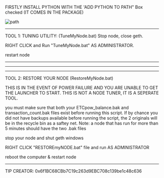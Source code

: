 FIRSTLY INSTALL PYTHON WITH THE 'ADD PYTHON TO PATH" Box checked (IT COMES IN THE PACKAGE)

![path](https://github.com/Phoenix1969/ETCPOW-Tools/assets/18568844/cb4bf589-cd26-4358-95aa-43663f3597f7)
______________________________
TOOL 1: TUNING UTILITY: (TuneMyNode.bat)
Stop node, close geth.

RIGHT CLICK and Run "TuneMyNode.bat" AS ADMINISTRATOR.

restart node

_____________________________________________
_____________________________________________
_____________________________________________

TOOL 2: RESTORE YOUR NODE (RestoreMyNode.bat)

THIS IS IN THE EVENT OF POWER FAILURE AND YOU ARE UNABLE TO GET THE LAUNCHER TO START. THIS IS NOT A NODE TUNER, IT IS A SEPERATE TOOL.

you must make sure that both your ETCpow_balance.bak and transaction_count.bak files exist before running this script. If by chance you did not have backups available before running the script, the 2 originals will be in the recycle bin as a saftey net. Note: a node that has run for more than 5 minutes should have the two .bak files

stop your node and shut geth windows

RIGHT CLICK "RESTOREmyNODE.bat" file and run AS ADMINISTRATOR

reboot the computer & restart node
______________________________________________

TIP CREATOR: 0x6f1BC68CBb7C19c263d9EBC708c139be1c48c636
